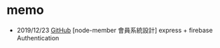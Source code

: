 # memo

- 2019/12/23 [GitHub](https://github.com/XXuain/node-member "會員系統設計") [node-member 會員系統設計] express + firebase Authentication
